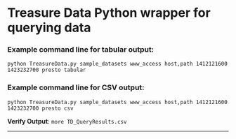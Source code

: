 # Treasure Data Python wrapper for querying data

### **Example command line for tabular output**:
```python TreasureData.py sample_datasets www_access host,path 1412121600 1423232700 presto tabular```

### **Example command line for CSV output**:
```python TreasureData.py sample_datasets www_access host,path 1412121600 1423232700 presto csv``` 

**Verify Output**:
    ```more TD_QueryResults.csv```

-----------------------------------------------------------------------------------------------------------
